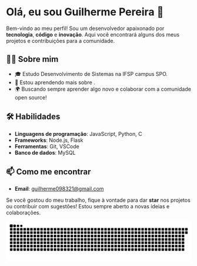 # Olá, eu sou Guilherme Pereira 👋

Bem-vindo ao meu perfil! Sou um desenvolvedor apaixonado por **tecnologia**, **código** e **inovação**. Aqui você encontrará alguns dos meus projetos e contribuições para a comunidade.

## 👨‍💻 Sobre mim

- 🎓 Estudo Desenvolvimento de Sistemas na IFSP campus SPO.
- 🌱 Estou aprendendo mais sobre .
- 🌍 Buscando sempre aprender algo novo e colaborar com a comunidade open source!

## 🛠️ Habilidades

- **Linguagens de programação**: JavaScript, Python, C
- **Frameworks**: Node.js, Flask
- **Ferramentas**: Git, VSCode
- **Banco de dados**: MySQL


## 📫 Como me encontrar

- **Email**: guilherme098321@gmail.com

Se você gostou do meu trabalho, fique à vontade para dar **star** nos projetos ou contribuir com sugestões! Estou sempre aberto a novas ideias e colaborações.

![snake gif](https://github.com/guipoliver/guipoliver/blob/main/output/github-contribution-grid-snake.svg)

